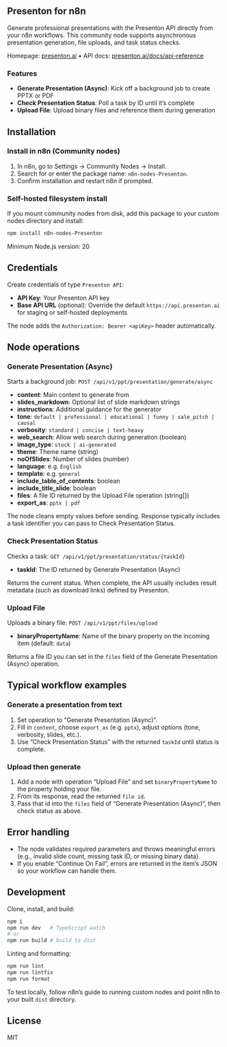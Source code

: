 ## Presenton for n8n

Generate professional presentations with the Presenton API directly from your n8n workflows. This community node supports asynchronous presentation generation, file uploads, and task status checks.

Homepage: [presenton.ai](https://presenton.ai) • API docs: [presenton.ai/docs/api-reference](https://presenton.ai/docs/api-reference)

### Features

- **Generate Presentation (Async)**: Kick off a background job to create PPTX or PDF
- **Check Presentation Status**: Poll a task by ID until it’s complete
- **Upload File**: Upload binary files and reference them during generation

## Installation

### Install in n8n (Community nodes)

1. In n8n, go to Settings → Community Nodes → Install.
2. Search for or enter the package name: `n8n-nodes-Presenton`.
3. Confirm installation and restart n8n if prompted.

### Self-hosted filesystem install

If you mount community nodes from disk, add this package to your custom nodes directory and install:

```bash
npm install n8n-nodes-Presenton
```

Minimum Node.js version: 20

## Credentials

Create credentials of type `Presenton API`:

- **API Key**: Your Presenton API key
- **Base API URL** (optional): Override the default `https://api.presenton.ai` for staging or self-hosted deployments

The node adds the `Authorization: Bearer <apiKey>` header automatically.

## Node operations

### Generate Presentation (Async)

Starts a background job: `POST /api/v1/ppt/presentation/generate/async`

- **content**: Main content to generate from
- **slides_markdown**: Optional list of slide markdown strings
- **instructions**: Additional guidance for the generator
- **tone**: `default | professional | educational | funny | sale_pitch | causal`
- **verbosity**: `standard | concise | text-heavy`
- **web_search**: Allow web search during generation (boolean)
- **image_type**: `stock | ai-generated`
- **theme**: Theme name (string)
- **noOfSlides**: Number of slides (number)
- **language**: e.g. `English`
- **template**: e.g. `general`
- **include_table_of_contents**: boolean
- **include_title_slide**: boolean
- **files**: A file ID returned by the Upload File operation (string[])
- **export_as**: `pptx | pdf`

The node cleans empty values before sending. Response typically includes a task identifier you can pass to Check Presentation Status.

### Check Presentation Status

Checks a task: `GET /api/v1/ppt/presentation/status/{taskId}`

- **taskId**: The ID returned by Generate Presentation (Async)

Returns the current status. When complete, the API usually includes result metadata (such as download links) defined by Presenton.

### Upload File

Uploads a binary file: `POST /api/v1/ppt/files/upload`

- **binaryPropertyName**: Name of the binary property on the incoming item (default: `data`)

Returns a file ID you can set in the `files` field of the Generate Presentation (Async) operation.

## Typical workflow examples

### Generate a presentation from text

1. Set operation to “Generate Presentation (Async)”.
2. Fill in `content`, choose `export_as` (e.g. `pptx`), adjust options (tone, verbosity, slides, etc.).
3. Use “Check Presentation Status” with the returned `taskId` until status is complete.

### Upload then generate

1. Add a node with operation “Upload File” and set `binaryPropertyName` to the property holding your file.
2. From its response, read the returned `file id`.
3. Pass that id into the `files` field of “Generate Presentation (Async)”, then check status as above.

## Error handling

- The node validates required parameters and throws meaningful errors (e.g., invalid slide count, missing task ID, or missing binary data).
- If you enable “Continue On Fail”, errors are returned in the item’s JSON so your workflow can handle them.

## Development

Clone, install, and build:

```bash
npm i
npm run dev   # TypeScript watch
# or
npm run build # build to dist
```

Linting and formatting:

```bash
npm run lint
npm run lintfix
npm run format
```

To test locally, follow n8n’s guide to running custom nodes and point n8n to your built `dist` directory.

## License

MIT
